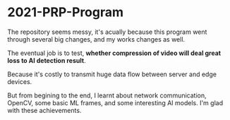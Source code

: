 # 2021-PRP-Program
The repository seems messy, it's acually because this program went through several big changes, and my works changes as well.

The eventual job is to test, **whether compression of video will deal great loss to AI detection result**.

Because it's costly to transmit huge data flow between server and edge devices.

But from begining to the end, I learnt about network communication, OpenCV, some basic ML frames, and some interesting AI models. I'm glad with these achievements.
